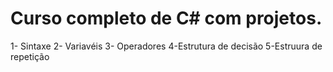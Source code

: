 # Curso completo de C# com projetos.

1- Sintaxe
2- Variavéis
3- Operadores 
4-Estrutura de decisão
5-Estruura de repetição

